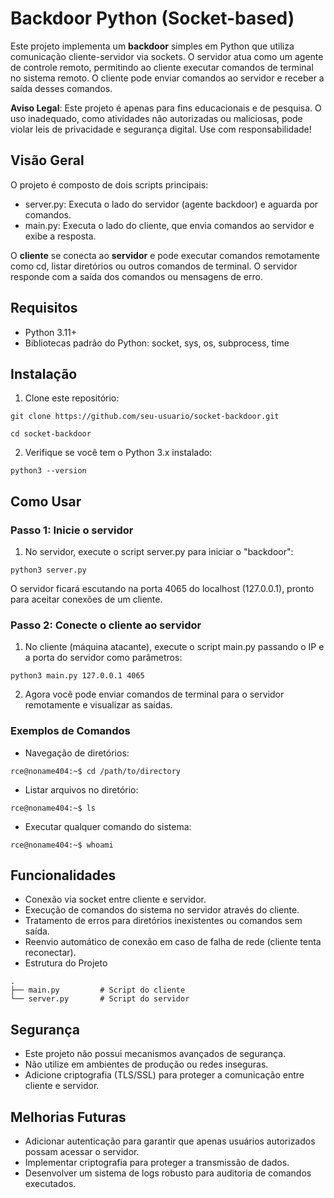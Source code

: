 # Backdoor Python (Socket-based)
Este projeto implementa um **backdoor** simples em Python que utiliza comunicação cliente-servidor via sockets. O servidor atua como um agente de controle remoto, permitindo ao cliente executar comandos de terminal no sistema remoto. O cliente pode enviar comandos ao servidor e receber a saída desses comandos.

**Aviso Legal**: Este projeto é apenas para fins educacionais e de pesquisa. O uso inadequado, como atividades não autorizadas ou maliciosas, pode violar leis de privacidade e segurança digital. Use com responsabilidade!

## Visão Geral
O projeto é composto de dois scripts principais:

- server.py: Executa o lado do servidor (agente backdoor) e aguarda por comandos.
- main.py: Executa o lado do cliente, que envia comandos ao servidor e exibe a resposta.

O **cliente** se conecta ao **servidor** e pode executar comandos remotamente como cd, listar diretórios ou outros comandos de terminal. O servidor responde com a saída dos comandos ou mensagens de erro.

## Requisitos
- Python 3.11+
- Bibliotecas padrão do Python: socket, sys, os, subprocess, time

## Instalação
1. Clone este repositório:

```
git clone https://github.com/seu-usuario/socket-backdoor.git
```
```
cd socket-backdoor
```

2. Verifique se você tem o Python 3.x instalado:

```
python3 --version
```

## Como Usar

### Passo 1: Inicie o servidor
1. No servidor, execute o script server.py para iniciar o "backdoor":

```
python3 server.py
```
O servidor ficará escutando na porta 4065 do localhost (127.0.0.1), pronto para aceitar conexões de um cliente.

### Passo 2: Conecte o cliente ao servidor
1. No cliente (máquina atacante), execute o script main.py passando o IP e a porta do servidor como parâmetros:

```
python3 main.py 127.0.0.1 4065
```
2. Agora você pode enviar comandos de terminal para o servidor remotamente e visualizar as saídas.

### Exemplos de Comandos
- Navegação de diretórios:

`rce@noname404:~$ cd /path/to/directory`

- Listar arquivos no diretório:

`rce@noname404:~$ ls`

- Executar qualquer comando do sistema:

`rce@noname404:~$ whoami`

## Funcionalidades
- Conexão via socket entre cliente e servidor.
- Execução de comandos do sistema no servidor através do cliente.
- Tratamento de erros para diretórios inexistentes ou comandos sem saída.
- Reenvio automático de conexão em caso de falha de rede (cliente tenta reconectar).
- Estrutura do Projeto
```
.
├── main.py         # Script do cliente
└── server.py       # Script do servidor
```
## Segurança

- Este projeto não possui mecanismos avançados de segurança.
- Não utilize em ambientes de produção ou redes inseguras.
- Adicione criptografia (TLS/SSL) para proteger a comunicação entre cliente e servidor.

## Melhorias Futuras

- Adicionar autenticação para garantir que apenas usuários autorizados possam acessar o servidor.
- Implementar criptografia para proteger a transmissão de dados.
- Desenvolver um sistema de logs robusto para auditoria de comandos executados.

